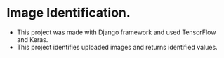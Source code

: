 <h1>Image Identification.</h1>
<ul>
  <li>  
    This project was made with Django framework and used TensorFlow and Keras.
  </li>
  <li>
    This project identifies uploaded images and returns identified values.
  </li>
</ul>
